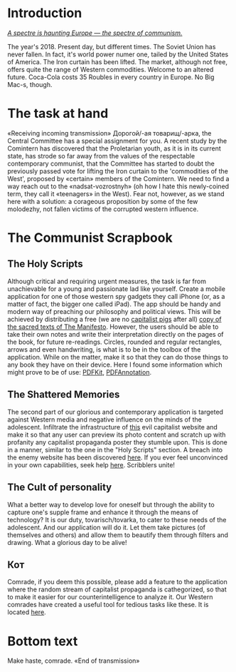 # Introduction
[_A spectre is haunting Europe — the spectre of communism._](https://www.marxists.org/archive/marx/works/1848/communist-manifesto/ch01.htm)

The year's 2018. Present day, but different times. The Soviet Union has never fallen. In fact, it's world power numer one, tailed by the United States of America. The Iron curtain has been lifted. The market, although not free, offers quite the range of Western commodities. Welcome to an altered future. Coca-Cola costs 35 Roubles in every country in Europe. No Big Mac-s, though.

# The task at hand

«Receiving incoming transmission»
Дорогой/-ая товарищ/-арка, the Central Committee has a special assignment for you. A recent study by the Comintern has discovered that the Proletarian youth, as it is in its current state, has strode so far away from the values of the respectable contemporary communist, that the Committee has started to doubt the previously passed vote for lifting the Iron curtain to the 'commodities of the West', proposed by «certain» members of the Comintern. We need to find a way reach out to the «nadsat-vozrostnyh» (oh how I hate this newly-coined term, they call it «teenagers» in the West). Fear not, however, as we stand here with a solution: a corageous proposition by some of the few molodezhy, not fallen victims of the corrupted western influence.

# The Communist Scrapbook

## The Holy Scripts

Although critical and requiring urgent measures, the task is far from unachievable for a young and passionate lad like yourself. Create a mobile application for one of those western spy gadgets they call iPhone (or, as a matter of fact, the bigger one called iPad). The app should be handy and modern way of preaching our philosophy and political views. This will be achieved by distributing a free (we are no [capitalist pigs](https://i.kym-cdn.com/entries/icons/facebook/000/023/177/Screen_Shot_2017-06-09_at_4.34.34_PM.jpg) after all) [copy of the sacred texts of The Manifesto](https://www.marxists.org/archive/marx/works/download/pdf/Manifesto.pdf). However, the users should be able to take their own notes and write their interpretation directly on the pages of the book, for future re-readings. Circles, rounded and regular rectangles, arrows and even handwriting, is what is to be in the toolbox of the application. While on the matter, make it so that they can do those things to any book they have on their device. Here I found some information which might prove to be of use: [PDFKit](https://developer.apple.com/documentation/pdfkit?language=objc), [PDFAnnotation](https://developer.apple.com/documentation/pdfkit/pdfannotation?language=objc).

## The Shattered Memories

The second part of our glorious and contemporary application is targeted against Western media and negative influence on the minds of the adolescent. Infiltrate the infrastructure of [this](https://imgur.com/) evil capitalist website and make it so that any user can preview its photo content and scratch up with profanity any capitalist propaganda poster they stumble upon. This is done in a manner, similar to the one in the "Holy Scripts" section. A breach into the enemy website has been discovered [here](https://apidocs.imgur.com). If you ever feel unconvinced in your own capabilities, seek help [here](https://www.raywenderlich.com/2862-how-to-make-a-simple-drawing-app-with-uikit). Scribblers unite!

## The Cult of personality

What a better way to develop love for oneself but through the ability to capture one's supple frame and enhance it through the means of technology? It is our duty, tovarisch/tovarka, to cater to these needs of the adolescent. And our application will do it. Let them take pictures (of themselves and others) and allow them to beautify them through filters and drawing. What a glorious day to be alive!

## Кот
Comrade, if you deem this possible, please add a feature to the application where the random stream of capitalist propaganda is cathegorized, so that to make it easier for our counterintelligence to analyze it. Our Western comrades have created a useful tool for tedious tasks like these. It is located [here](https://www.tensorflow.org/).

# Bottom text
Make haste, comrade.
«End of transmission»